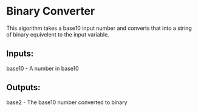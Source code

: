 # Binary Converter 
This algorithm takes a base10 input number and converts that into a string of binary equivelent to the input variable. 
## Inputs:
  base10 - A number in base10
## Outputs:
  base2 - The base10 number converted to binary
